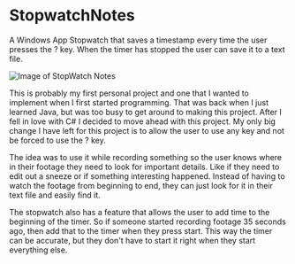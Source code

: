 # StopwatchNotes
A Windows App Stopwatch that saves a timestamp every time the user presses the ? key. When the timer has stopped the user can save it to a text file. 

![Image of StopWatch Notes](https://github.com/Mmohler1/StopwatchNotes/blob/main/StopNotes/SW-1.PNG)

This is probably my first personal project and one that I wanted to implement when I first started programming. That was back when I just learned Java, but was too busy to get around to making this project. After I fell in love with C# I decided to move ahead with this project. My only big change I have left for this project is to allow the user to use any key and not be forced to use the ? key.

The idea was to use it while recording something so the user knows where in their footage they need to look for important details. Like if they need to edit out a sneeze or if something interesting happened. Instead of having to watch the footage from beginning to end, they can just look for it in their text file and easily find it.

The stopwatch also has a feature that allows the user to add time to the beginning of the timer. So if someone started recording footage 35 seconds ago, then add that to the timer when they press start. This way the timer can be accurate, but they don't have to start it right when they start everything else.

